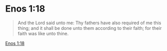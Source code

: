 # Enos 1:18

> And the Lord said unto me: Thy fathers have also required of me this thing; and it shall be done unto them according to their faith; for their faith was like unto thine.

[Enos 1:18](https://www.churchofjesuschrist.org/study/scriptures/bofm/enos/1?lang=eng&id=p18#p18)


